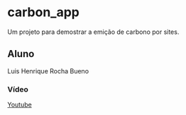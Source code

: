 # carbon_app

Um projeto para demostrar a emição de carbono por sites.

## Aluno

Luis Henrique Rocha Bueno

### Vídeo

[Youtube](https://youtu.be/FUczrDmCyFs)
